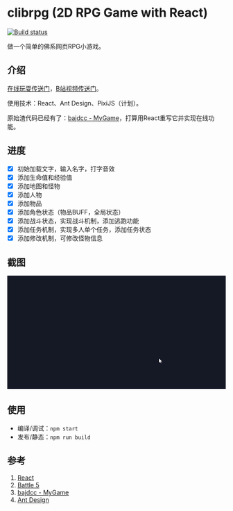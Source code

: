 # clibrpg (2D RPG Game with React)

[![Build status](https://ci.appveyor.com/api/projects/status/ha7aboahh0ykkjln?svg=true)](https://ci.appveyor.com/project/bajdcc/clibrpg)

做一个简单的佛系网页RPG小游戏。

## 介绍

[在线玩耍传送门](https://bajdcc.github.io)，[B站视频传送门](https://www.bilibili.com/video/av36852195)。

使用技术：React、Ant Design、PixiJS（计划）。

原始渣代码已经有了：[bajdcc - MyGame](https://bajdcc.github.io/html/MyGame.html)，打算用React重写它并实现在线功能。

## 进度

- [x] 初始加载文字，输入名字，打字音效
- [x] 添加生命值和经验值
- [x] 添加地图和怪物
- [x] 添加人物
- [x] 添加物品
- [x] 添加角色状态（物品BUFF，全局状态）
- [x] 添加战斗状态，实现战斗机制，添加逃跑功能
- [x] 添加任务机制，实现多人单个任务，添加任务状态
- [x] 添加修改机制，可修改怪物信息

## 截图

![Screenshot](https://raw.githubusercontent.com/bajdcc/clibrpg/master/screenshots/intro.gif)

## 使用

- 编译/调试：`npm start`
- 发布/静态：`npm run build`

## 参考

1. [React](https://github.com/facebook/react)
2. [Battle 5](https://thedangercrew.com/media)
3. [bajdcc - MyGame](https://bajdcc.github.io/html/MyGame.html)
4. [Ant Design](https://github.com/ant-design/ant-design)